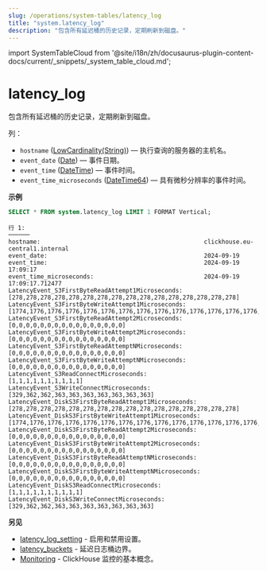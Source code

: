 ```yaml
---
slug: /operations/system-tables/latency_log
title: "system.latency_log"
description: "包含所有延迟桶的历史记录，定期刷新到磁盘。"
---
```


import SystemTableCloud from '@site/i18n/zh/docusaurus-plugin-content-docs/current/_snippets/_system_table_cloud.md';


# latency_log

<SystemTableCloud/>

包含所有延迟桶的历史记录，定期刷新到磁盘。

列：
- `hostname` ([LowCardinality(String)](../../sql-reference/data-types/string.md)) — 执行查询的服务器的主机名。
- `event_date` ([Date](../../sql-reference/data-types/date.md)) — 事件日期。
- `event_time` ([DateTime](../../sql-reference/data-types/datetime.md)) — 事件时间。
- `event_time_microseconds` ([DateTime64](../../sql-reference/data-types/datetime64.md)) — 具有微秒分辨率的事件时间。

**示例**

``` sql
SELECT * FROM system.latency_log LIMIT 1 FORMAT Vertical;
```

``` text
行 1:
──────
hostname:                                              clickhouse.eu-central1.internal
event_date:                                            2024-09-19
event_time:                                            2024-09-19 17:09:17
event_time_microseconds:                               2024-09-19 17:09:17.712477
LatencyEvent_S3FirstByteReadAttempt1Microseconds:      [278,278,278,278,278,278,278,278,278,278,278,278,278,278,278,278]
LatencyEvent_S3FirstByteWriteAttempt1Microseconds:     [1774,1776,1776,1776,1776,1776,1776,1776,1776,1776,1776,1776,1776,1776,1776,1776]
LatencyEvent_S3FirstByteReadAttempt2Microseconds:      [0,0,0,0,0,0,0,0,0,0,0,0,0,0,0,0]
LatencyEvent_S3FirstByteWriteAttempt2Microseconds:     [0,0,0,0,0,0,0,0,0,0,0,0,0,0,0,0]
LatencyEvent_S3FirstByteReadAttemptNMicroseconds:      [0,0,0,0,0,0,0,0,0,0,0,0,0,0,0,0]
LatencyEvent_S3FirstByteWriteAttemptNMicroseconds:     [0,0,0,0,0,0,0,0,0,0,0,0,0,0,0,0]
LatencyEvent_S3ReadConnectMicroseconds:                [1,1,1,1,1,1,1,1,1,1]
LatencyEvent_S3WriteConnectMicroseconds:               [329,362,362,363,363,363,363,363,363,363]
LatencyEvent_DiskS3FirstByteReadAttempt1Microseconds:  [278,278,278,278,278,278,278,278,278,278,278,278,278,278,278,278]
LatencyEvent_DiskS3FirstByteWriteAttempt1Microseconds: [1774,1776,1776,1776,1776,1776,1776,1776,1776,1776,1776,1776,1776,1776,1776]
LatencyEvent_DiskS3FirstByteReadAttempt2Microseconds:  [0,0,0,0,0,0,0,0,0,0,0,0,0,0,0,0]
LatencyEvent_DiskS3FirstByteWriteAttempt2Microseconds: [0,0,0,0,0,0,0,0,0,0,0,0,0,0,0,0]
LatencyEvent_DiskS3FirstByteReadAttemptNMicroseconds:  [0,0,0,0,0,0,0,0,0,0,0,0,0,0,0,0]
LatencyEvent_DiskS3FirstByteWriteAttemptNMicroseconds: [0,0,0,0,0,0,0,0,0,0,0,0,0,0,0,0]
LatencyEvent_DiskS3ReadConnectMicroseconds:            [1,1,1,1,1,1,1,1,1,1]
LatencyEvent_DiskS3WriteConnectMicroseconds:           [329,362,362,363,363,363,363,363,363,363]
```

**另见**

- [latency_log_setting](../../operations/server-configuration-parameters/settings.md#latency_log) - 启用和禁用设置。
- [latency_buckets](../../operations/system-tables/latency_buckets.md) - 延迟日志桶边界。
- [Monitoring](../../operations/monitoring.md) - ClickHouse 监控的基本概念。
